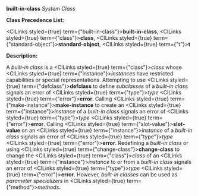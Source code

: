 **built-in-class** *System Class* 



**Class Precedence List:** 



<ClLinks styled={true} term={"built-in-class"}><b>built-in-class</b></ClLinks>, <ClLinks styled={true} term={"class"}><b>class</b></ClLinks>, <ClLinks styled={true} term={"standard-object"}><b>standard-object</b></ClLinks>, <ClLinks styled={true} term={"t"}><b>t</b></ClLinks> 



**Description:** 



A *built-in class* is a <ClLinks styled={true} term={"class"}><i>class</i></ClLinks> whose <ClLinks styled={true} term={"instance"}><i>instances</i></ClLinks> have restricted capabilities or special representations. Attempting to use <ClLinks styled={true} term={"defclass"}><b>defclass</b></ClLinks> to define *subclasses* of a *built-in class* signals an error of <ClLinks styled={true} term={"type"}><i>type</i></ClLinks> <ClLinks styled={true} term={"error"}><b>error</b></ClLinks>. Calling <ClLinks styled={true} term={"make-instance"}><b>make-instance</b></ClLinks> to create an <ClLinks styled={true} term={"instance"}><i>instance</i></ClLinks> of a *built-in class* signals an error of <ClLinks styled={true} term={"type"}><i>type</i></ClLinks> <ClLinks styled={true} term={"error"}><b>error</b></ClLinks>. Calling <ClLinks styled={true} term={"slot-value"}><b>slot-value</b></ClLinks> on an <ClLinks styled={true} term={"instance"}><i>instance</i></ClLinks> of a *built-in class* signals an error of <ClLinks styled={true} term={"type"}><i>type</i></ClLinks> <ClLinks styled={true} term={"error"}><b>error</b></ClLinks>. Redefining a *built-in class* or using <ClLinks styled={true} term={"change-class"}><b>change-class</b></ClLinks> to change the <ClLinks styled={true} term={"class"}><i>class</i></ClLinks> of an <ClLinks styled={true} term={"instance"}><i>instance</i></ClLinks> to or from a *built-in class* signals an error of <ClLinks styled={true} term={"type"}><i>type</i></ClLinks> <ClLinks styled={true} term={"error"}><b>error</b></ClLinks>. However, *built-in classes* can be used as *parameter specializers* in <ClLinks styled={true} term={"method"}><i>methods</i></ClLinks>.  








